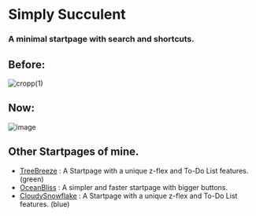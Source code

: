 # Simply Succulent
### A minimal startpage with search and shortcuts.

## Before:
![cropp(1)](https://user-images.githubusercontent.com/72144072/233822535-c9319690-bfa4-4b0b-9000-79f74b5f02aa.png)

## Now:
![image](https://user-images.githubusercontent.com/72144072/233823029-288ebcb8-05b3-49c6-b18d-050af7155e6c.png)

## Other Startpages of mine.
- [TreeBreeze](https://github.com/Z-8Bit/treebreeze) : A Startpage with a unique z-flex and To-Do List features. (green)
- [OceanBliss](https://github.com/Z-8Bit/oceanbliss) : A simpler and faster startpage with bigger buttons.
- [CloudySnowflake](https://github.com/Z-8Bit/cloudysnowflake) : A Startpage with a unique z-flex and To-Do List features. (blue)


